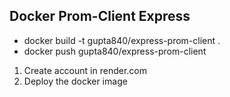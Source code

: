 ## Docker Prom-Client Express

-   docker build -t gupta840/express-prom-client .
-   docker push gupta840/express-prom-client

1.  Create account in render.com
2.  Deploy the docker image